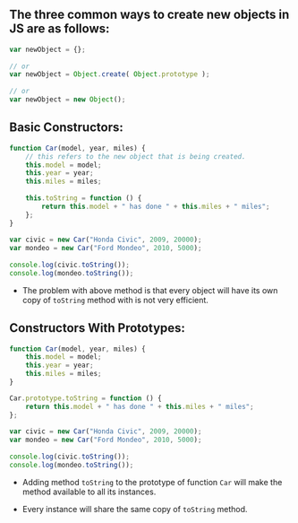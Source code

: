 ## The three common ways to create new objects in JS are as follows:

```ts
var newObject = {};
 
// or
var newObject = Object.create( Object.prototype );
 
// or
var newObject = new Object();
```

## Basic Constructors:
```ts
function Car(model, year, miles) {
    // this refers to the new object that is being created.
    this.model = model;
    this.year = year;
    this.miles = miles;
 
    this.toString = function () {
        return this.model + " has done " + this.miles + " miles";
    };
}
 
var civic = new Car("Honda Civic", 2009, 20000);
var mondeo = new Car("Ford Mondeo", 2010, 5000);
 
console.log(civic.toString());
console.log(mondeo.toString());
```

* The problem with above method is that every object will have its own copy of `toString` method with is not very efficient.

## Constructors With Prototypes:
```ts
function Car(model, year, miles) {
    this.model = model;
    this.year = year;
    this.miles = miles; 
}

Car.prototype.toString = function () {
    return this.model + " has done " + this.miles + " miles";
};
 
var civic = new Car("Honda Civic", 2009, 20000);
var mondeo = new Car("Ford Mondeo", 2010, 5000);
 
console.log(civic.toString());
console.log(mondeo.toString());
```

* Adding method `toString` to the prototype of function `Car` will make the method available to all its instances.

* Every instance will share the same copy of `toString` method.
